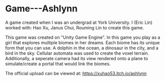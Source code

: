 # Game---Ashlynn
A game created when I was an undergrad at York University. I (Eric Lin) worked with: Hao Xu, Janus Chui, Rouming Lin to create this game.

This game was created on "Unity Game Engine". In this game you play as a girl that explores multiple biomes in her dreams. Each biome has its unique form that you can use. A dolphin in the ocean, a dinosaur in the city, and a bird in the sky.
Cellular automata was used to create the voxel terrain. Additionally, a seperate camera had its view rendered onto a plane to simulate/create a portal that would link the biomes.

The official upload can be viewed at:
https://xuhao53.itch.io/ashlynn
